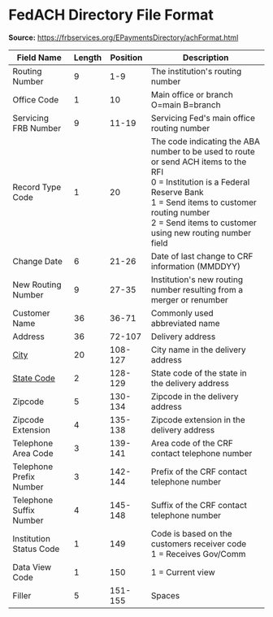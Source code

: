 # FedACH Directory File Format

**Source:** https://frbservices.org/EPaymentsDirectory/achFormat.html

| Field Name | Length | Position | Description |
| --- | --- | --- | --- |
| Routing Number | 9 | 1-9 | The institution's routing number |
| Office Code | 1 | 10 | Main office or branch O=main B=branch |
| Servicing FRB Number | 9 | 11-19 | Servicing Fed's main office routing number |
| Record Type Code | 1 | 20 | The code indicating the ABA number to be used to route or send ACH items to the RFI <br/> 0 = Institution is a Federal Reserve Bank <br/> 1 = Send items to customer routing number <br/> 2 = Send items to customer using new routing number field |
| Change Date | 6 | 21-26 | Date of last change to CRF information (MMDDYY) |
| New Routing Number | 9 | 27-35 | Institution's new routing number resulting from a merger or renumber |
| Customer Name | 36 | 36-71 | Commonly used abbreviated name |
| Address | 36 | 72-107 | Delivery address |
| [City](https://frbservices.org/EPaymentsDirectory/fedachCities.html) | 20 | 108-127 | City name in the delivery address |
| [State Code](https://frbservices.org/EPaymentsDirectory/states.html) | 2 | 128-129 | State code of the state in the delivery address |
| Zipcode | 5 | 130-134 | Zipcode in the delivery address |
| Zipcode Extension | 4 | 135-138 | Zipcode extension in the delivery address |
| Telephone Area Code | 3 | 139-141 | Area code of the CRF contact telephone number |
| Telephone Prefix Number | 3 | 142-144 | Prefix of the CRF contact telephone number |
| Telephone Suffix Number | 4 | 145-148 | Suffix of the CRF contact telephone number |
| Institution Status Code | 1 | 149 | Code is based on the customers receiver code<br/>1 = Receives Gov/Comm |
| Data View Code | 1 | 150 | 1 = Current view |
| Filler | 5 | 151-155 | Spaces |
